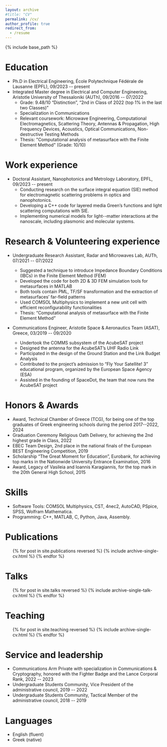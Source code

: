 ```yaml
---
layout: archive
#title: "CV"
permalink: /cv/
author_profile: true
redirect_from:
  - /resume
---
```


{% include base_path %}

Education
======
* Ph.D in Electrical Engineering, École Polytechnique Fédérale de Lausanne (EPFL), 09/2023 -- present
* Integrated Master degree in Electrical and Computer Engineering, Aristotle University of Thessaloniki (AUTh), 09/2016 -- 07/2022
  * Grade: 9.48/10 “Distinction”, “2nd in Class of 2022 (top 1% in the last two Classes)”
  * Specialization in Communications
  * Relevant coursework: Microwave Engineering, Computational Electromagnetics, Scattering Theory, Antennas & Propagation, High Frequency Devices, Acoustics, Optical Communications, Non-destructive Testing Methods
  * Thesis: "Computational analysis of metasurface with the Finite Element Method" (Grade: 10/10)

Work experience
======
* Doctoral Assistant, Nanophotonics and Metrology Laboratory, EPFL, 09/2023 -- present
  * Conducting research on the surface integral equation (SIE) method for electromagnetic scattering problems in optics and nanophotonics.
  * Developing a C++ code for layered media Green’s functions and light scattering computations with SIE.
  * Implementing numerical models for light--matter interactions at the nanoscale, including plasmonic and molecular systems.

Research & Volunteering experience
======
* Undergraduate Research Assistant, Radar and Microwaves Lab, AUTh, 07/2021 -- 07/2022
  * Suggested a technique to introduce Impedance Boundary Conditions (IBCs) in the Finite Element Method (FEM)
  * Developed the code for both 2D & 3D FEM simulation tools for metasurfaces in MATLAB
  * Both tools contain PML, TF/SF transformation and the extraction of metasurfaces’ far-field patterns
  * Used COMSOL Multiphysics to implement a new unit cell with efficient reconfigurability functionalities
  * Thesis: “Computational analysis of metasurface with the Finite Element Method”

* Communications Engineer, Aristotle Space & Aeronautics Team (ASAT), Greece, 03/2019 -- 09/2020
  * Undertook the COMMS subsystem of the AcubeSAT project
  * Designed the antenna for the AcubeSAT’s UHF Radio Link
  * Participated in the design of the Ground Station and the Link Budget Analysis
  * Contributed to the project’s admission to “Fly Your Satellite! 3” educational program, organized by the European Space Agency (ESA)
  * Assisted in the founding of SpaceDot, the team that now runs the AcubeSAT project

Honors & Awards
======
* Award, Technical Chamber of Greece (TCG), for being one of the top graduates of Greek engineering schools during the period 2017--2022, 2024
* Graduation Ceremony Religious Oath Delivery, for achieving the 2nd highest grade in Class, 2022
* EBEC Team Design, 2nd place in the national finals of the European BEST Engineering Competition, 2019
* Scholarship “The Great Moment for Education”, Eurobank, for achieving top marks in the Nationwide University Entrance Examination, 2016
* Award, Legacy of Vasileia and Ioannis Karagiannis, for the top mark in the 20th General High School, 2015

Skills
======
* Software Tools: COMSOL Multiphysics, CST, 4nec2, AutoCAD, PSpice, SPSS, Wolfram Mathematica.
* Programming: C++, MATLAB, C, Python, Java, Assembly.

Publications
======
  <ul>{% for post in site.publications reversed %}
    {% include archive-single-cv.html %}
  {% endfor %}</ul>
  
Talks
======
  <ul>{% for post in site.talks reversed %}
    {% include archive-single-talk-cv.html  %}
  {% endfor %}</ul>
  
Teaching
======
  <ul>{% for post in site.teaching reversed %}
    {% include archive-single-cv.html %}
  {% endfor %}</ul>
  
Service and leadership
======
* Communications Arm Private with specialization in Communications & Cryptography, honored with the Fighter Badge and the Lance Corporal Rank, 2022 -- 2023
* Undergraduate Students Community, Vice President of the administrative council, 2019 -- 2022
* Undergraduate Students Community, Tactical Member of the administrative council, 2018 -- 2019

Languages
======
* English (fluent)
* Greek (native)